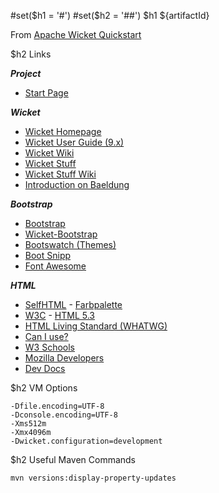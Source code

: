 #set($h1 = '#')
#set($h2 = '##')
$h1 ${artifactId}

From [Apache Wicket Quickstart](https://wicket.apache.org/start/quickstart.html)

$h2 Links

***Project***
- [Start Page](http://127.0.0.1:8080/${artifactId}/)

***Wicket***
- [Wicket Homepage](http://wicket.apache.org/)
- [Wicket User Guide (9.x)](https://ci.apache.org/projects/wicket/guide/9.x/single.html)
- [Wicket Wiki](https://cwiki.apache.org/confluence/display/WICKET)
- [Wicket Stuff](https://wicketstuff.org/)
- [Wicket Stuff Wiki](https://github.com/wicketstuff/core/wiki)
- [Introduction on Baeldung](https://www.baeldung.com/intro-to-the-wicket-framework)

***Bootstrap***
- [Bootstrap](https://getbootstrap.com/)
- [Wicket-Bootstrap](https://github.com/l0rdn1kk0n/wicket-bootstrap)
- [Bootswatch (Themes)](https://bootswatch.com/)
- [Boot Snipp](https://bootsnipp.com/)
- [Font Awesome](https://fontawesome.com/)

***HTML***
- [SelfHTML](https://selfhtml.org/) - [Farbpalette](https://wiki.selfhtml.org/wiki/Grafik/Farbpaletten)
- [W3C](https://www.w3.org/) - [HTML 5.3](https://www.w3.org/TR/2018/WD-html53-20181018/)
- [HTML Living Standard (WHATWG)](https://html.spec.whatwg.org/multipage/)
- [Can I use?](https://caniuse.com/)
- [W3 Schools](https://www.w3schools.com/)
- [Mozilla Developers](https://developer.mozilla.org/de/)
- [Dev Docs](https://devdocs.io/)

$h2 VM Options

```
-Dfile.encoding=UTF-8
-Dconsole.encoding=UTF-8
-Xms512m
-Xmx4096m
-Dwicket.configuration=development
```

$h2 Useful Maven Commands

```bash
mvn versions:display-property-updates
```

